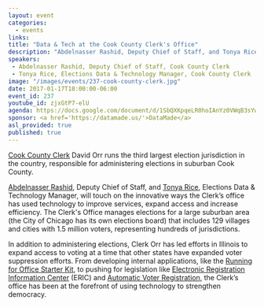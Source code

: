 ```yaml
---
layout: event
categories: 
  - events
links:
title: "Data & Tech at the Cook County Clerk's Office"
description: "Abdelnasser Rashid, Deputy Chief of Staff, and Tonya Rice, Elections Data & Technology Manager for the Cook County Clerk, will touch on the innovative ways the Clerk’s office has used technology to improve services, expand access and increase efficiency. The Clerk's Office manages elections for a large suburban area (the City of Chicago has its own elections board) that includes 129 villages and cities with 1.5 million voters, representing hundreds of jurisdictions. "
speakers:
 - Abdelnasser Rashid, Deputy Chief of Staff, Cook County Clerk
 - Tonya Rice, Elections Data & Technology Manager, Cook County Clerk
image: "/images/events/237-cook-county-clerk.jpg"
date: 2017-01-17T18:00:00-06:00
event_id: 237
youtube_id: zjxGtP7-elU
agenda: https://docs.google.com/document/d/1SbQXKpqeLR0hoIAnYz0VWqB3sYwti2DGXHtVqXoFfvs/edit#
sponsor: <a href='https://datamade.us/'>DataMade</a>
asl_provided: true
published: true
---
```


[Cook County Clerk](http://www.cookcountyclerk.com/Pages/default.aspx) David Orr runs the third largest election jurisdiction in the country, responsible for administering elections in suburban Cook County. 

[Abdelnasser Rashid](https://www.linkedin.com/in/abdelnasser-rashid-339aa63a), Deputy Chief of Staff, and [Tonya Rice](https://www.linkedin.com/in/tonya-rice-3410236), Elections Data & Technology Manager, will touch on the innovative ways the Clerk’s office has used technology to improve services, expand access and increase efficiency. The Clerk's Office manages elections for a large suburban area (the City of Chicago has its own elections board) that includes 129 villages and cities with 1.5 million voters, representing hundreds of jurisdictions. 

In addition to administering elections, Clerk Orr has led efforts in Illinois to expand access to voting at a time that other states have expanded voter suppression efforts. From developing internal applications, like the [Running for Office Starter Kit](http://www.cookcountyclerk.com/elections/candidatefiling/Pages/RunningForOffice.aspx), to pushing for legislation like [Electronic Registration Information Center](http://www.ericstates.org/) (ERIC) and [Automatic Voter Registration](http://chicago.suntimes.com/politics/orr-denounces-rauner-veto-automatic-voter-registration/), the Clerk’s office has been at the forefront of using technology to strengthen democracy.

